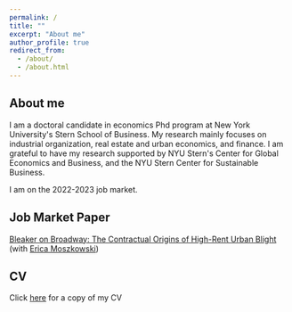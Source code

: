 ```yaml
---
permalink: /
title: ""
excerpt: "About me"
author_profile: true
redirect_from: 
  - /about/
  - /about.html
---
```


About me
----------------------------------------
I am a doctoral candidate in economics Phd program at New York University's Stern School of Business. My research mainly focuses on industrial organization, real estate and urban economics, and finance. I am grateful to have my research supported by NYU Stern's Center for Global Economics and Business, and the NYU Stern Center for Sustainable Business.

I am on the 2022-2023 job market. 


Job Market Paper
----------------------------------------
[Bleaker on Broadway: The Contractual Origins of High-Rent Urban Blight](https://dstackman.github.io/files/stackman_jmp.pdf) (with [Erica Moszkowski](https://www.ericamoszkowski.com/home))


CV
------
Click [here](https://dstackman.github.io/files/stackman_cv.pdf) for a copy of my CV



